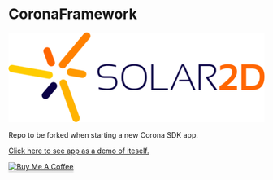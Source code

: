 # CoronaFramework

![Corona SDK](https://github.com/coronalabs/corona/blob/master/logo.png)

Repo to be forked when starting a new Corona SDK app.

[Click here to see app as a demo of iteself.](https://horacebury.github.io/CoronaFramework/web/)

<a href="https://www.buymeacoffee.com/horaceqwofee" target="_blank"><img src="https://www.buymeacoffee.com/assets/img/custom_images/orange_img.png" alt="Buy Me A Coffee" style="height: 41px !important;width: 174px !important;box-shadow: 0px 3px 2px 0px rgba(190, 190, 190, 0.5) !important;-webkit-box-shadow: 0px 3px 2px 0px rgba(190, 190, 190, 0.5) !important;" ></a>
